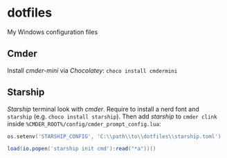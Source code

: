 # dotfiles

My Windows configuration files

## Cmder

Install *cmder-mini* via *Chocolatey*: `choco install cmdermini`

## Starship

*Starship* terminal look with *cmder*. Require to install a nerd font and `starship` (e.g. `choco install starship`). Then add *starship* to `cmder clink` inside `%CMDER_ROOT%/config/cmder_prompt_config.lua`:

```lua
os.setenv('STARSHIP_CONFIG', 'C:\\path\\to\\dotfiles\\starship.toml')

load(io.popen('starship init cmd'):read("*a"))()
```
